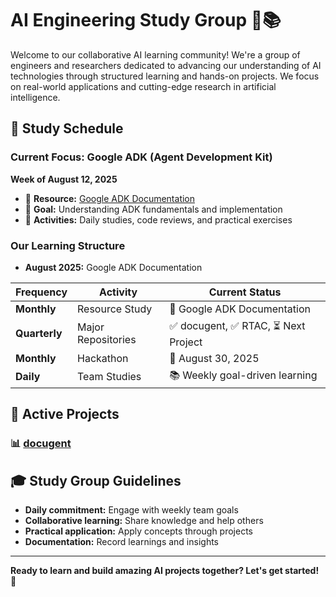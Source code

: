 # AI Engineering Study Group 🤖📚

Welcome to our collaborative AI learning community! We're a group of engineers and researchers dedicated to advancing our understanding of AI technologies through structured learning and hands-on projects. We focus on real-world applications and cutting-edge research in artificial intelligence.

## 📅 Study Schedule

### Current Focus: **Google ADK (Agent Development Kit)**

**Week of August 12, 2025**

- 📖 **Resource:** [Google ADK Documentation](https://google.github.io/adk-docs/)
- 🎯 **Goal:** Understanding ADK fundamentals and implementation  
- 📝 **Activities:** Daily studies, code reviews, and practical exercises

### Our Learning Structure

- **August 2025:** Google ADK Documentation

| Frequency | Activity | Current Status |
|-----------|----------|----------------|
| **Monthly** | Resource Study | 📖 Google ADK Documentation |
| **Quarterly** | Major Repositories | ✅ docugent, ✅ RTAC, ⏳ Next Project |
| **Monthly** | Hackathon | 🚀 August 30, 2025 |
| **Daily** | Team Studies | 📚 Weekly goal-driven learning |

## 🚀 Active Projects

### 📊 [docugent](https://github.com/AI-Engineering-Study-Group/docugent)

## 🎓 Study Group Guidelines

- **Daily commitment:** Engage with weekly team goals
- **Collaborative learning:** Share knowledge and help others
- **Practical application:** Apply concepts through projects
- **Documentation:** Record learnings and insights

---

**Ready to learn and build amazing AI projects together? Let's get started! 🚀**
